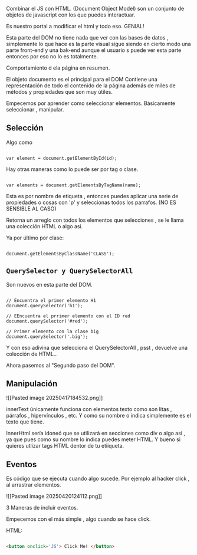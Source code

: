 Combinar el JS con HTML. (Document Object Model) son un conjunto de objetos de javascript con los que puedes interactuar.

Es nuestro portal a modificar el html y todo eso. GENIAL!

Esta parte del DOM no tiene nada que ver con las bases de datos , simplemente lo que hace es la parte visual sigue siendo en cierto modo una parte front-end y una bak-end aunque el usuario s puede ver esta parte entonces por eso no lo es totalmente.

Comportamiento d ela página en resumen.

El objeto documento es el principal para el DOM  Contiene una representación de todo el contenido de la página además de miles de métodos y propiedades que son muy útiles.



Empecemos por aprender como seleccionar elementos. Básicamente seleccionar , manipular.

## Selección

Algo como 

```JS

var element = document.getElementById(id);

```

Hay otras maneras como lo puede ser por tag o  clase.

```JS

var elements = document.getElementsByTagName(name);

```

Esta es por nombre de etiqueta , entonces puedes aplicar una serie de propiedades o cosas con 'p' y seleccionas todos los parrafos. (NO ES SENSIBLE AL CASO)

Retorna un arreglo con todos los elementos que selecciones , se le llama una colección HTML o algo asi.

Ya por último por clase:

```JS

document.getElementsByClassName('CLASS');

```

## `QuerySelector y QuerySelectorAll`


Son nuevos en esta parte del DOM. 

```JS

// Encuentra el primer elemento H1
document.querySelector('h1');

// EEncuentra el prrimer elemento con el ID red
document.querySelector('#red');

// Primer elemento con la clase big
document.querySelector('.big');

```

Y con eso adivina que selecciona el QuerySelectorAll , psst , devuelve una colección de HTML..

Ahora pasemos al "Segundo paso del DOM".

## Manipulación


![[Pasted image 20250417184532.png]]

innerText únicamente funciona con elementos texto como son litas , párrafos , hipervínculos , etc. Y como su nombre o indica simplemente es el texto que tiene.

InnerHtml sería idoneó que se utilizará en secciones como div o algo asi , ya que pues como su nombre lo indica puedes meter HTML. Y bueno si quieres utlizar tags HTML dentor de tu etiiqueta.



## Eventos

Es código que se ejecuta cuando algo sucede. Por ejemplo al hacker click , al arrastrar elementos.

![[Pasted image 20250420124112.png]]


3 Maneras de incluir eventos.

Empecemos con el más simple , algo cuando se hace click.

HTML:

```HTML

<button onclick='JS'> Click Me! </button>

```

